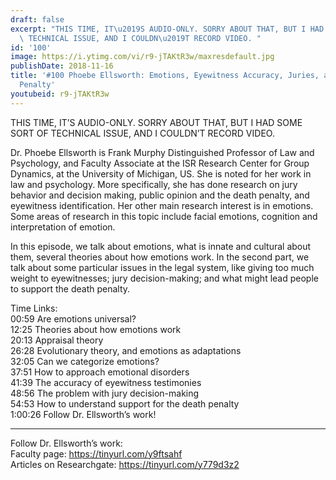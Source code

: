 ```yaml
---
draft: false
excerpt: "THIS TIME, IT\u2019S AUDIO-ONLY. SORRY ABOUT THAT, BUT I HAD SOME SORT OF\
  \ TECHNICAL ISSUE, AND I COULDN\u2019T RECORD VIDEO. "
id: '100'
image: https://i.ytimg.com/vi/r9-jTAKtR3w/maxresdefault.jpg
publishDate: 2018-11-16
title: '#100 Phoebe Ellsworth: Emotions, Eyewitness Accuracy, Juries, and the Death
  Penalty'
youtubeid: r9-jTAKtR3w
---
```

<div class="timelinks">

THIS TIME, IT’S AUDIO-ONLY. SORRY ABOUT THAT, BUT I HAD SOME SORT OF TECHNICAL ISSUE, AND I COULDN’T RECORD VIDEO. 

Dr. Phoebe Ellsworth is Frank Murphy Distinguished Professor of Law and Psychology, and Faculty Associate at the ISR Research Center for Group Dynamics, at the University of Michigan, US. She is noted for her work in law and psychology. More specifically, she has done research on jury behavior and decision making, public opinion and the death penalty, and eyewitness identification. Her other main research interest is in emotions. Some areas of research in this topic include facial emotions, cognition and interpretation of emotion.

In this episode, we talk about emotions, what is innate and cultural about them, several theories about how emotions work. In the second part, we talk about some particular issues in the legal system, like giving too much weight to eyewitnesses; jury decision-making; and what might lead people to support the death penalty.

Time Links:  
<time>00:59</time> Are emotions universal?   
<time>12:25</time> Theories about how emotions work                   
<time>20:13</time> Appraisal theory        
<time>26:28</time> Evolutionary theory, and emotions as adaptations      
<time>32:05</time> Can we categorize emotions?          
<time>37:51</time> How to approach emotional disorders           
<time>41:39</time> The accuracy of eyewitness testimonies    
<time>48:56</time> The problem with jury decision-making  
<time>54:53</time> How to understand support for the death penalty  
<time>1:00:26</time> Follow Dr. Ellsworth’s work!

---

Follow Dr. Ellsworth’s work:  
Faculty page: https://tinyurl.com/y9ftsahf  
Articles on Researchgate: https://tinyurl.com/y779d3z2
</div>

